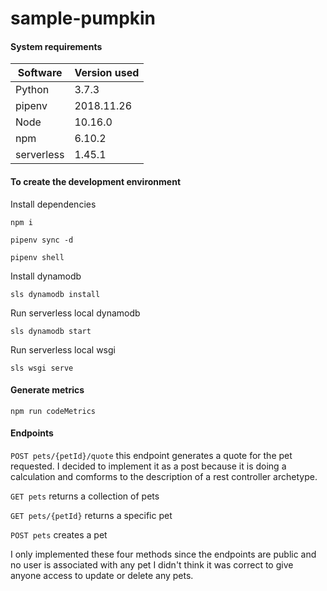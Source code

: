# sample-pumpkin
#### System requirements

Software   | Version used
---------- | -------------
Python     | 3.7.3
pipenv     | 2018.11.26
Node       | 10.16.0
npm        | 6.10.2
serverless | 1.45.1

#### To create the development environment

Install dependencies

`npm i`

`pipenv sync -d`

`pipenv shell`

Install dynamodb

`sls dynamodb install`

Run serverless local dynamodb

`sls dynamodb start`

Run serverless local wsgi

`sls wsgi serve`

#### Generate metrics

`npm run codeMetrics`

#### Endpoints

`POST pets/{petId}/quote` this endpoint generates a quote for the pet requested. I decided to implement it as a post because it is doing a calculation and comforms to the description of a rest controller archetype. 

`GET pets` returns a collection of pets

`GET pets/{petId}` returns a specific pet

`POST pets` creates a pet

I only implemented these four methods since the endpoints are public and no user is associated with any pet I didn't think it was correct to give anyone access to update or delete any pets.
